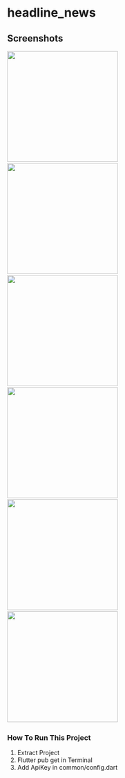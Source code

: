# headline_news

## Screenshots

<img src="https://github.com/RifkiCS29/headline_news/blob/main/screenshots/home.jpg" width="256">&nbsp;&nbsp;
<img src="https://github.com/RifkiCS29/headline_news/blob/main/screenshots/category.jpg" width="256">&nbsp;&nbsp;
<img src="https://github.com/RifkiCS29/headline_news/blob/main/screenshots/detail.jpg" width="256">&nbsp;&nbsp;
<img src="https://github.com/RifkiCS29/headline_news/blob/main/screenshots/search.jpg" width="256">&nbsp;&nbsp;
<img src="https://github.com/RifkiCS29/headline_news/blob/main/screenshots/bookmark.jpg" width="256">&nbsp;&nbsp;
<img src="https://github.com/RifkiCS29/headline_news/blob/main/screenshots/webview.jpg" width="256">&nbsp;&nbsp;

### How To Run This Project
1. Extract Project
2. Flutter pub get in Terminal
3. Add ApiKey in common/config.dart
